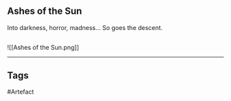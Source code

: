## Ashes of the Sun
Into darkness, horror, madness...
So goes the descent.
## 
![[Ashes of the Sun.png]]

---
## Tags
#Artefact